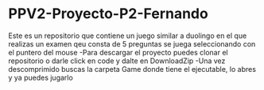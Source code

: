 # PPV2-Proyecto-P2-Fernando
Este es un repositorio que contiene un juego similar a duolingo en el que realizas un examen qeu consta de 5 preguntas se juega seleccionando con el puntero del mouse
-Para descargar el proyecto puedes clonar el repositorio o darle click en code y dalte en DownloadZip -Una vez descomprimido buscas la carpeta Game donde tiene el ejecutable, lo abres y ya puedes jugarlo
